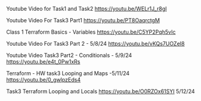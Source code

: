 Youtube Video for Task1 and Task2
https://youtu.be/WELr1J_r8gI

Youtube Video For Task3 Part1
https://youtu.be/PT8OaqrctgM

Class 1 Terraform Basics - Variables
https://youtu.be/C5YP2Pqh5vIc

Youtube Video For Task3 Part 2 - 5/8/24
https://youtu.be/vKQs7UOZeI8

Youtube Video Task3 Part2 - Conditionals - 5/9/24
https://youtu.be/e4t_0Pw1xRs

Terraform - HW task3 Looping and Maps -5/11/24
https://youtu.be/0_gwlpzEds4

Task3 Terraform Looping and Locals
https://youtu.be/O0RZOx61SYI 5/12/24
